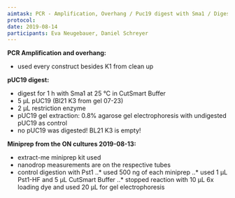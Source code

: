```yaml
---
aimtask: PCR - Amplification, Overhang / Puc19 digest with Sma1 / Digested vector gel extraction / Mini-Prep CHO-S Parts
protocol:
date: 2019-08-14
participants: Eva Neugebauer, Daniel Schreyer
---
```

**PCR Amplification and overhang:**
* used every construct besides K1 from clean up

**pUC19 digest:**
* digest for 1 h with Sma1 at 25 °C in CutSmart Buffer
* 5 µL pUC19 (Bl21 K3 from gel 07-23)
* 2 µL restriction enzyme
* pUC19 gel extraction: 0.8% agarose gel electrophoresis with undigested pUC19 as control
* no pUC19 was digested! BL21 K3 is empty!

**Miniprep from the ON cultures 2019-08-13:**
* extract-me miniprep kit used
* nanodrop measurements are on the respective tubes
* control digestion with Pst1
..* used 500 ng of each miniprep
..* used 1 µL Pst1-HF and 5 µL CutSmart Buffer
..* stopped reaction with 10 µL 6x loading dye and used 20 µL for gel electrophoresis


